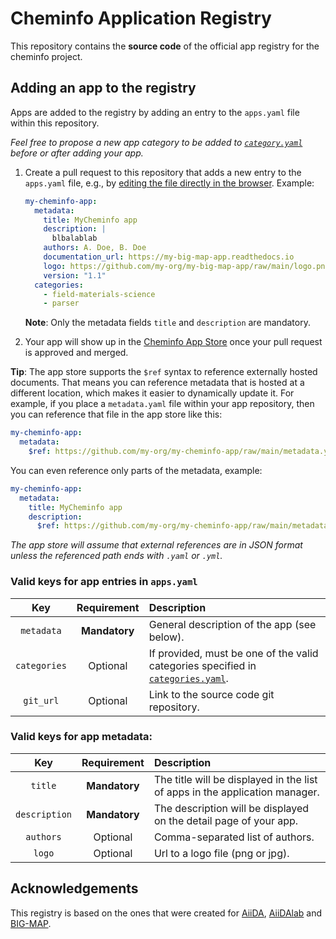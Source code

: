 # Cheminfo Application Registry

This repository contains the **source code** of the official app registry for the cheminfo project.

## Adding an app to the registry

Apps are added to the registry by adding an entry to the `apps.yaml` file within this repository.

_Feel free to propose a new app category to be added to [`category.yaml`](https://github.com/BIG-MAP/big-map-registry/edit/main/categories.yaml) before or after adding your app._

1. Create a pull request to this repository that adds a new entry to the `apps.yaml` file, e.g., by [editing the file directly in the browser](https://github.com/BIG-MAP/big-map-registry/edit/main/apps.yaml?message=Add%20app%20%3Capp-name%3E). Example:

   ```yaml
   my-cheminfo-app:
     metadata:
       title: MyCheminfo app
       description: |
         blbalablab
       authors: A. Doe, B. Doe
       documentation_url: https://my-big-map-app.readthedocs.io
       logo: https://github.com/my-org/my-big-map-app/raw/main/logo.png
       version: "1.1"
     categories:
       - field-materials-science
       - parser
   ```

   **Note**: Only the metadata fields `title` and `description` are mandatory.

2. Your app will show up in the [Cheminfo App Store](cheminfo.github.io/cheminfo-app-registry") once your pull request is approved and merged.

**Tip**: The app store supports the `$ref` syntax to reference externally hosted documents.
That means you can reference metadata that is hosted at a different location, which makes it easier to dynamically update it.
For example, if you place a `metadata.yaml` file within your app repository, then you can reference that file in the app store like this:

```yaml
my-cheminfo-app:
  metadata:
    $ref: https://github.com/my-org/my-cheminfo-app/raw/main/metadata.yaml
```

You can even reference only parts of the metadata, example:

```yaml
my-cheminfo-app:
  metadata:
    title: MyCheminfo app
    description:
      $ref: https://github.com/my-org/my-cheminfo-app/raw/main/metadata.yaml#description
```

_The app store will assume that external references are in JSON format unless the referenced path ends with `.yaml` or `.yml`._

### Valid keys for app entries in `apps.yaml`

|     Key      |  Requirement  | Description                                                                                                                                               |
| :----------: | :-----------: | :-------------------------------------------------------------------------------------------------------------------------------------------------------- |
|  `metadata`  | **Mandatory** | General description of the app (see below).                                                                                                               |
| `categories` |   Optional    | If provided, must be one of the valid categories specified in [`categories.yaml`](https://github.com/big-map/big-map-registry/blob/main/categories.yaml). |
|  `git_url`   |   Optional    | Link to the source code git repository.                                                                                                                   |

### Valid keys for app metadata:

|      Key      |  Requirement  | Description                                                                 |
| :-----------: | :-----------: | :-------------------------------------------------------------------------- |
|    `title`    | **Mandatory** | The title will be displayed in the list of apps in the application manager. |
| `description` | **Mandatory** | The description will be displayed on the detail page of your app.           |
|   `authors`   |   Optional    | Comma-separated list of authors.                                            |
|    `logo`     |   Optional    | Url to a logo file (png or jpg).                                            |

## Acknowledgements

This registry is based on the ones that were created for [AiiDA](https://aiidateam.github.io/aiida-registry/), [AiiDAlab](https://github.com/aiidalab/aiidalab-registry) and [BIG-MAP](https://github.com/BIG-MAP/big-map-registry).
